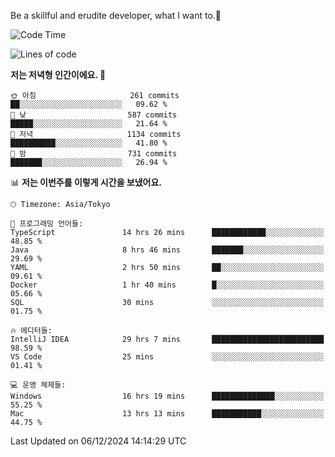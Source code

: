 Be a skillful and erudite developer, what I want to.👶

<!--START_SECTION:waka-->
![Code Time](http://img.shields.io/badge/Code%20Time-1%2C471%20hrs%2028%20mins-blue)

![Lines of code](https://img.shields.io/badge/%EC%A0%80%EB%8A%94%20%EC%97%AC%ED%83%9C%EA%B9%8C%EC%A7%80%20-918.3%20thousand%20%EC%A4%84%EC%9D%98%20%EC%BD%94%EB%93%9C%EB%A5%BC%20%EC%9E%91%EC%84%B1%ED%96%88%EC%96%B4%EC%9A%94.-blue)

**저는 저녁형 인간이에요. 🦉** 

```text
🌞 아침                     261 commits         ██░░░░░░░░░░░░░░░░░░░░░░░   09.62 % 
🌆 낮　                     587 commits         █████░░░░░░░░░░░░░░░░░░░░   21.64 % 
🌃 저녁                     1134 commits        ██████████░░░░░░░░░░░░░░░   41.80 % 
🌙 밤　                     731 commits         ███████░░░░░░░░░░░░░░░░░░   26.94 % 
```


📊 **저는 이번주를 이렇게 시간을 보냈어요.** 

```text
🕑︎ Timezone: Asia/Tokyo

💬 프로그래밍 언어들: 
TypeScript               14 hrs 26 mins      ████████████░░░░░░░░░░░░░   48.85 % 
Java                     8 hrs 46 mins       ███████░░░░░░░░░░░░░░░░░░   29.69 % 
YAML                     2 hrs 50 mins       ██░░░░░░░░░░░░░░░░░░░░░░░   09.61 % 
Docker                   1 hr 40 mins        █░░░░░░░░░░░░░░░░░░░░░░░░   05.66 % 
SQL                      30 mins             ░░░░░░░░░░░░░░░░░░░░░░░░░   01.75 % 

🔥 에디터들: 
IntelliJ IDEA            29 hrs 7 mins       █████████████████████████   98.59 % 
VS Code                  25 mins             ░░░░░░░░░░░░░░░░░░░░░░░░░   01.41 % 

💻 운영 체제들: 
Windows                  16 hrs 19 mins      ██████████████░░░░░░░░░░░   55.25 % 
Mac                      13 hrs 13 mins      ███████████░░░░░░░░░░░░░░   44.75 % 
```


 Last Updated on 06/12/2024 14:14:29 UTC
<!--END_SECTION:waka-->
